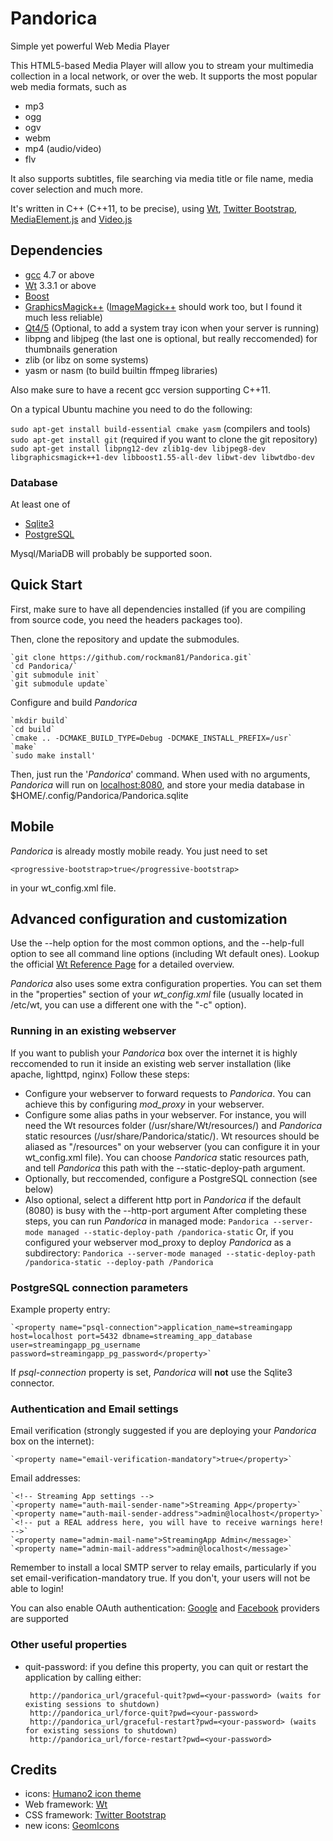# Pandorica #
Simple yet powerful Web Media Player

This HTML5-based Media Player will allow you to stream your multimedia collection in a local network, or over the web.
It supports the most popular web media formats, such as
 * mp3
 * ogg
 * ogv
 * webm
 * mp4 (audio/video)
 * flv

It also supports subtitles, file searching via media title or file name, media cover selection and much more.

It's written in C++ (C++11,  to be precise), using [Wt](http://www.webtoolkit.eu/wt), [Twitter Bootstrap](http://twitter.github.io/bootstrap), [MediaElement.js](http://mediaelementjs.com/) and [Video.js](http://www.videojs.com)

## Dependencies ##
 * [gcc](http://gcc.gnu.org/gcc-4.7/) 4.7 or above
 * [Wt](http://www.webtoolkit.eu/wt) 3.3.1 or above
 * [Boost](http://boost.org)
 * [GraphicsMagick++](http://www.graphicsmagick.org/Magick++/) ([ImageMagick++](http://www.imagemagick.org/script/index.php) should work too, but I found it much less reliable)
 * [Qt4/5](http://qt-project.org/) (Optional, to add a system tray icon when your server is running)
 * libpng and libjpeg (the last one is optional, but really reccomended) for thumbnails generation
 * zlib (or libz on some systems)
 * yasm or nasm (to build builtin ffmpeg libraries)


Also make sure to have a recent gcc version supporting C++11.

On a typical Ubuntu machine you need to do the following:

`sudo apt-get install build-essential cmake yasm` (compilers and tools)
`sudo apt-get install git` (required if you want to clone the git repository)
`sudo apt-get install libpng12-dev zlib1g-dev libjpeg8-dev libgraphicsmagick++1-dev libboost1.55-all-dev libwt-dev libwtdbo-dev`

### Database ###
At least one of
 * [Sqlite3](http://www.sqlite.org/)
 * [PostgreSQL](http://www.postgresql.org/)

Mysql/MariaDB will probably be supported soon.


## Quick Start ##
First, make sure to have all dependencies installed (if you are compiling from source code, you need the headers packages too).

Then, clone the repository and update the submodules.

    `git clone https://github.com/rockman81/Pandorica.git`
    `cd Pandorica/`
    `git submodule init`
    `git submodule update`

Configure and build *Pandorica*

    `mkdir build`
    `cd build`
    `cmake .. -DCMAKE_BUILD_TYPE=Debug -DCMAKE_INSTALL_PREFIX=/usr`
    `make`
    `sudo make install'

Then, just run the '*Pandorica*' command. When used with no arguments,  *Pandorica* will run on [localhost:8080](http://localhost:8080), and store your media database in $HOME/.config/Pandorica/Pandorica.sqlite

## Mobile ##
*Pandorica* is already mostly mobile ready.
You just need to set

    <progressive-bootstrap>true</progressive-bootstrap>

in your wt_config.xml file.


## Advanced configuration and customization ##
Use the --help option for the most common options,  and the --help-full option to see all command line options (including Wt default ones).
Lookup the official [Wt Reference Page](http://www.webtoolkit.eu:3080/wt/doc/reference/html/overview.html#wthttpd) for a detailed overview.

*Pandorica* also uses some extra configuration properties.
You can set them in the "properties" section of your *wt_config.xml* file (usually located in /etc/wt, you can use a different one with the "-c" option).

### Running in an existing webserver ###
If you want to publish your *Pandorica* box over the internet it is highly reccomended to run it inside an existing web server installation (like apache, lighttpd, nginx)
Follow these steps:
 * Configure your webserver to forward requests to *Pandorica*. You can achieve this by configuring *mod_proxy* in your webserver.
 * Configure some alias paths in your webserver. For instance, you will need the Wt resources folder (/usr/share/Wt/resources/) and *Pandorica* static resources (/usr/share/Pandorica/static/). Wt resources should be aliased as "/resources" on your webserver (you can configure it in your wt_config.xml file). You can choose *Pandorica* static resources path, and tell *Pandorica* this path with the --static-deploy-path argument.
 * Optionally, but reccomended, configure a PostgreSQL connection (see below)
 * Also optional, select a different http port in *Pandorica* if the default (8080) is busy with the --http-port argument
After completing these steps, you can run *Pandorica* in managed mode:
    `Pandorica --server-mode managed --static-deploy-path /pandorica-static`
Or, if you configured your webserver mod_proxy to deploy *Pandorica* as a subdirectory:
    `Pandorica --server-mode managed --static-deploy-path /pandorica-static --deploy-path /Pandorica`


### PostgreSQL connection parameters ###
Example property entry:

    `<property name="psql-connection">application_name=streamingapp host=localhost port=5432 dbname=streaming_app_database user=streamingapp_pg_username password=streamingapp_pg_password</property>`

If *psql-connection* property is set, *Pandorica* will **not** use the Sqlite3 connector.

### Authentication and Email settings ###

Email verification (strongly suggested if you are deploying your *Pandorica* box on the internet):

    `<property name="email-verification-mandatory">true</property>`

Email addresses:

    `<!-- Streaming App settings -->
    `<property name="auth-mail-sender-name">Streaming App</property>`
    `<property name="auth-mail-sender-address">admin@localhost</property>`
    `<!-- put a REAL address here, you will have to receive warnings here! -->`
    `<property name="admin-mail-name">StreamingApp Admin</message>`
    `<property name="admin-mail-address">admin@localhost</message>`

Remember to install a local SMTP server to relay emails, particularly if you set email-verification-mandatory true.
If you don't,  your users will not be able to login!

You can also enable OAuth authentication: [Google](http://www.webtoolkit.eu/wt/doc/reference/html/classWt_1_1Auth_1_1GoogleService.html#details) and [Facebook](http://www.webtoolkit.eu/wt/doc/reference/html/classWt_1_1Auth_1_1FacebookService.html#details) providers are supported

### Other useful properties ###
 * quit-password: if you define this property, you can quit or restart the application by calling either:

        http://pandorica_url/graceful-quit?pwd=<your-password> (waits for existing sessions to shutdown)
        http://pandorica_url/force-quit?pwd=<your-password>
        http://pandorica_url/graceful-restart?pwd=<your-password> (waits for existing sessions to shutdown) 
        http://pandorica_url/force-restart?pwd=<your-password>

## Credits ##
 * icons: [Humano2 icon theme](http://schollidesign.deviantart.com/art/Human-O2-Iconset-105344123)
 * Web framework: [Wt](http://www.webtoolkit.eu/wt)
 * CSS framework: [Twitter Bootstrap](http://twitter.github.io/bootstrap)
 * new icons: [GeomIcons](https://www.iconfinder.com/iconsets/geomicons)
